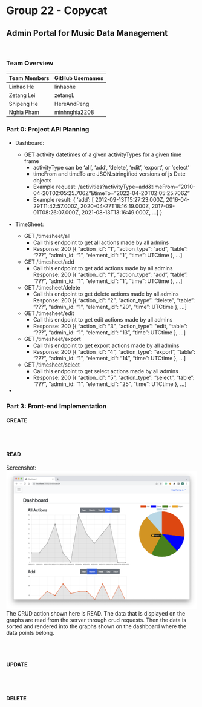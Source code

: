 # Group 22 - Copycat
## Admin Portal for Music Data Management

<br>

### Team Overview
Team Members | GitHub Usernames
-------------|-----------------
Linhao He 	 |	linhaohe
Zetang Lei	 |	zetangL
Shipeng He	 |	HereAndPeng
Nghia Pham   |  minhnghia2208


### Part 0: Project API Planning
+ Dashboard:
	+ GET activity datetimes of a given activityTypes for a given time frame 
		+ activityType can be ‘all’, ‘add’, ‘delete’, ‘edit’, ‘export’, or ‘select’
		+ timeFrom and timeTo are JSON.stringified versions of js Date objects
		+ Example request: /activities?activityType=add&timeFrom=”2010-04-20T02:05:25.706Z”&timeTo=”2022-04-20T02:05:25.706Z”
		+ Example result: 
		{
			‘add’: [ 2012-09-13T15:27:23.000Z,
				2016-04-29T11:42:57.000Z,
					2020-04-27T18:16:19.000Z,
					2017-09-01T08:26:07.000Z,
					2021-08-13T13:16:49.000Z, …]
		}

+ TimeSheet:
	+ GET /timesheet/all
		+ Call this endpoint to get all actions made by all admins
		+ Response: 200 
		[{ 
		“action_id”: “1”,
		“action_type”: “add”, 
		“table”: “???”, 
		“admin_id: “1”, 
		“element_id”: “1”, 
		“time”: UTCtime
		}, …]
	+ GET /timesheet/add
		+ Call this endpoint to get add actions made by all admins
		Response: 200 
		[{ 
		“action_id”: “1”,
		“action_type”: “add”, 
		“table”: “???”, 
		“admin_id: “1”, 
		“element_id”: “1”, 
		“time”: UTCtime
		}, …]
	+ GET /timesheet/delete
		+ Call this endpoint to get delete actions made by all admins
		Response: 200 
		[{ 
		“action_id”: “2”,
		“action_type”: “delete”, 
		“table”: “???”, 
		“admin_id: “1”, 
		“element_id”: “20”, 
		“time”: UTCtime
		}, …]
	+ GET /timesheet/edit
		+ Call this endpoint to get edit actions made by all admins
		+ Response: 200 
		[{ 
		“action_id”: “3”,
		“action_type”: "edit, 
		“table”: “???”, 
		“admin_id: “1”, 
		“element_id”: “13”, 
		“time”: UTCtime
		}, …]
	+ GET /timesheet/export
		+ Call this endpoint to get export actions made by all admins
		+ Response: 200 
		[{ 
		“action_id”: “4”,
		“action_type”: “export”, 
		“table”: “???”, 
		“admin_id: “1”, 
		“element_id”: “14”, 
		“time”: UTCtime
		}, …]
	+ GET /timesheet/select
		+ Call this endpoint to get select actions made by all admins
		+ Response: 200 
		[{ 
		“action_id”: “5”,
		“action_type”: “select”, 
		“table”: “???”, 
		“admin_id: “1”, 
		“element_id”: “25”, 
		“time”: UTCtime
		}, …]

+ 


### Part 3: Front-end Implementation
#### CREATE


<br><br>

#### READ
Screenshot:
![Dashboard READ Screenshot](./milestone2_screenshots/Dashboard_READ.png)
The CRUD action shown here is READ. The data that is displayed on the graphs are read from the server through crud requests. Then the data is sorted and rendered into the graphs shown on the dashboard where the data points belong.

<br><br>

#### UPDATE

<br><br>

#### DELETE

